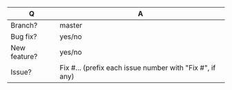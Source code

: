 | Q             | A
| ------------- | ---
| Branch?       | master
| Bug fix?      | yes/no
| New feature?  | yes/no
| Issue?        | Fix #... (prefix each issue number with "Fix #", if any)
